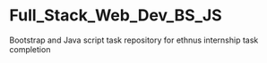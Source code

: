# Full_Stack_Web_Dev_BS_JS
Bootstrap and Java script task repository for ethnus internship task completion
